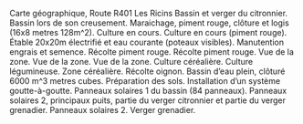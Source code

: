 Carte géographique, Route R401 Les Ricins Bassin et verger du citronnier.
Bassin lors de son creusement.
Maraichage, piment rouge, clôture et logis (16x8 metres 128m^2).
Culture en cours.
Culture en cours (piment rouge).
Étable 20x20m électrifié et eau courante (poteaux visibles).
Manutention engrais et semence.
Récolte piment rouge.
Récolte piment rouge.
Vue de la zone.
Vue de la zone.
Vue de la zone.
Culture céréalière.
Culture légumineuse.
Zone céréalière.
Récolte oignon.
Bassin d’eau plein, clôturé 6000 m^3 metres cubes.
Préparation des sols.
Installation d’un système goutte-à-goutte.
Panneaux solaires 1 du bassin (84 panneaux).
Panneaux solaires 2, principaux puits, partie du verger citronnier et partie du verger grenadier.
Panneaux solaires 2.
Verger grenadier.